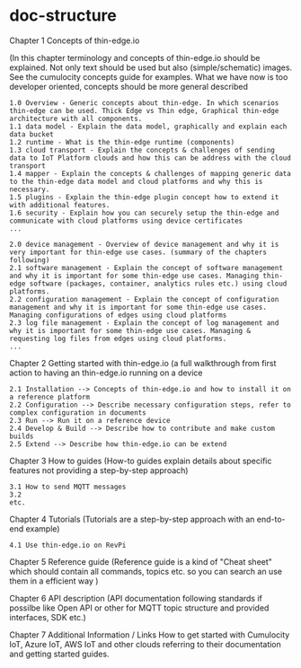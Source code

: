 # doc-structure

Chapter 1 Concepts of thin-edge.io 

(In this chapter terminology and concepts of thin-edge.io should be explained. Not only text should be used but also (simple/schematic) images. See the cumulocity concepts guide for examples. What we have now is too developer oriented, concepts should be more general described

    1.0 Overview - Generic concepts about thin-edge. In which scenarios thin-edge can be used. Thick Edge vs Thin edge, Graphical thin-edge architecture with all components.
    1.1 data model - Explain the data model, graphically and explain each data bucket
    1.2 runtime - What is the thin-edge runtime (components)
    1.3 cloud transport - Explain the concepts & challenges of sending data to IoT Platform clouds and how this can be address with the cloud transport
    1.4 mapper - Explain the concepts & challenges of mapping generic data to the thin-edge data model and cloud platforms and why this is necessary.
    1.5 plugins - Explain the thin-edge plugin concept how to extend it with additional features. 
    1.6 security - Explain how you can securely setup the thin-edge and communicate with cloud platforms using device certificates
    ...

    2.0 device management - Overview of device management and why it is very important for thin-edge use cases. (summary of the chapters following)
    2.1 software management - Explain the concept of software management and why it is important for some thin-edge use cases. Managing thin-edge software (packages, container, analytics rules etc.) using cloud platforms.
    2.2 configuration management - Explain the concept of configuration management and why it is important for some thin-edge use cases. Managing configurations of edges using cloud platforms
    2.3 log file management - Explain the concept of log management and why it is important for some thin-edge use cases. Managing & requesting log files from edges using cloud platforms.
    ...

Chapter 2 Getting started with thin-edge.io (a full walkthrough from first action to having an thin-edge.io running on a device

    2.1 Installation --> Concepts of thin-edge.io and how to install it on a reference platform
    2.2 Configuration --> Describe necessary configuration steps, refer to complex configuration in documents
    2.3 Run --> Run it on a reference device
    2.4 Develop & Build --> Describe how to contribute and make custom builds
    2.5 Extend --> Describe how thin-edge.io can be extend
    
 Chapter 3 How to guides
 (How-to guides explain details about specific features not providing a step-by-step approach)
 
    3.1 How to send MQTT messages
    3.2 
    etc.
 
 Chapter 4 Tutorials
 (Tutorials are a step-by-step approach with an end-to-end example)
 
    4.1 Use thin-edge.io on RevPi
  
 Chapter 5 Reference guide 
 (Reference guide is a kind of "Cheat sheet" which should contain all commands, topics etc. so you can search an use them in a efficient way )
 
 Chapter 6 API description
 (API documentation following standards if possilbe like Open API or other for MQTT topic structure and provided interfaces, SDK etc.)

 Chapter 7 Additional Information / Links
 How to get started with Cumulocity IoT, Azure IoT, AWS IoT and other clouds referring to their documentation and getting started guides.

